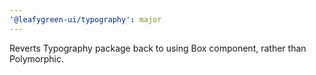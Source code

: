 ```yaml
---
'@leafygreen-ui/typography': major
---
```


Reverts Typography package back to using Box component, rather than Polymorphic.
